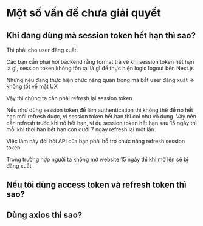 # Một số vấn đề chưa giải quyết

## Khi đang dùng mà session token hết hạn thì sao?

Thì phải cho user đăng xuất.

Các bạn cần phải hỏi backend rằng format trả về khi session token hết hạn là gì, session token không tồn tại là gì để thực hiện logic logout bên Next.js

Nhưng nếu đang thực hiện chức năng quan trọng mà bắt user đăng xuất => không tốt về mặt UX

Vậy thì chúng ta cần phải refresh lại session token

Nếu như dùng session token để làm authentication thì không thể để nó hết hạn mới refresh được, vì session token hết hạn thì coi như vô dụng. Vậy nên cần refresh trước khi nó hết hạn, ví dụ session token hết hạn sau 15 ngày thì mỗi khi thời hạn hết hạn còn dưới 7 ngày refresh lại một lần.

Việc làm này đòi hỏi API của bạn phải hỗ trợ chức năng refresh session token

Trong trường hợp người ta không mở website 15 ngày thì khi mở lên sẽ bị đăng xuất

## Nếu tôi dùng access token và refresh token thì sao?

## Dùng axios thì sao?
